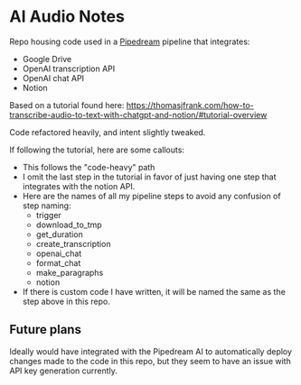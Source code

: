 # AI Audio Notes

Repo housing code used in a [Pipedream](https://pipedream.com/) pipeline that integrates:

- Google Drive
- OpenAI transcription API
- OpenAI chat API
- Notion

Based on a tutorial found here:
https://thomasjfrank.com/how-to-transcribe-audio-to-text-with-chatgpt-and-notion/#tutorial-overview

Code refactored heavily, and intent slightly tweaked.

If following the tutorial, here are some callouts:

- This follows the "code-heavy" path
- I omit the last step in the tutorial in favor of just having one step that integrates with the notion API.
- Here are the names of all my pipeline steps to avoid any confusion of step naming:
  - trigger
  - download_to_tmp
  - get_duration
  - create_transcription
  - openai_chat
  - format_chat
  - make_paragraphs
  - notion
- If there is custom code I have written, it will be named the same as the step above in this repo.

## Future plans

Ideally would have integrated with the Pipedream AI to automatically deploy changes made to the code in this repo, but they seem to have an issue with API key generation currently.